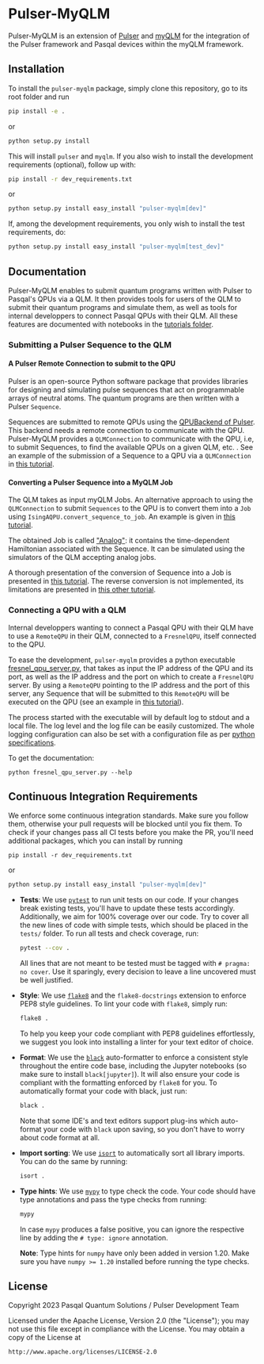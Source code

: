 # Pulser-MyQLM

Pulser-MyQLM is an extension of [Pulser](https://pulser.readthedocs.io/en/stable/index.html) and [myQLM](https://qlm.bull.com/bin/view/Main/) for the integration of the Pulser framework and Pasqal devices within the myQLM framework.

## Installation

To install the ``pulser-myqlm`` package, simply clone this repository, go to its root folder and run

```bash
pip install -e .
```
or 

```bash
python setup.py install
```

This will install ``pulser`` and ``myqlm``. If you also wish to install the development requirements (optional), follow up with:

```bash
pip install -r dev_requirements.txt
```

or

```bash
python setup.py install easy_install "pulser-myqlm[dev]"
```

If, among the development requirements, you only wish to install the test requirements, do:

```bash
python setup.py install easy_install "pulser-myqlm[test_dev]"
```

## Documentation

Pulser-MyQLM enables to submit quantum programs written with Pulser to Pasqal's QPUs via a QLM. It then provides tools for users of the QLM to submit their quantum programs and simulate them, as well as tools for internal developpers to connect Pasqal QPUs with their QLM. All these features are documented with notebooks in the [tutorials folder](./tutorials/).

### Submitting a Pulser Sequence to the QLM

#### A Pulser Remote Connection to submit to the QPU

Pulser is an open-source Python software package that provides libraries for designing and simulating pulse sequences that act on programmable arrays of neutral atoms. The quantum programs are then written with a Pulser `Sequence`.

Sequences are submitted to remote QPUs using the [QPUBackend of Pulser](https://pulser.readthedocs.io/en/stable/tutorials/backends.html). This backend needs a remote connection to communicate with the QPU. Pulser-MyQLM provides a `QLMConnection` to communicate with the QPU, i.e, to submit Sequences, to find the available QPUs on a given QLM, etc. . See an example of the submission of a Sequence to a QPU via a `QLMConnection` in [this tutorial](./tutorials/Submitting%20AFM%20state%20prep%20to%20QPU.ipynb).


#### Converting a Pulser Sequence into a MyQLM Job

The QLM takes as input myQLM Jobs. An alternative approach to using the `QLMConnection` to submit `Sequences` to the QPU is to convert them into a `Job` using `IsingAQPU.convert_sequence_to_job`. An example is given in [this tutorial](./tutorials/Submitting%20AFM%20state%20prep%20to%20QPU.ipynb).

The obtained Job is called ["Analog"](https://myqlm.github.io/02_user_guide/01_write/02_analog_schedule/03_an_jobs.html): it contains the time-dependent Hamiltonian associated with the Sequence. It can be simulated using the simulators of the QLM accepting analog jobs.

A thorough presentation of the conversion of Sequence into a Job is presented in [this tutorial](./tutorials/pulser-myqlm.ipynb). The reverse conversion is not implemented, its limitations are presented in [this other tutorial](./tutorials/pulser_schedule_creation.ipynb).

### Connecting a QPU with a QLM

Internal developpers wanting to connect a Pasqal QPU with their QLM have to use a `RemoteQPU` in their QLM, connected to a `FresnelQPU`, itself connected to the QPU. 

To ease the development, `pulser-myqlm` provides a python executable [fresnel_qpu_server.py](./fresnel_qpu_server.py), that takes as input the IP address of the QPU and its port, as well as the IP address and the port on which to create a `FresnelQPU` server. By using a `RemoteQPU` pointing to the IP address and the port of this server, any Sequence that will be submitted to this `RemoteQPU` will be executed on the QPU (see an example in [this tutorial](./tutorials/pulser-myqlm.ipynb)).

The process started with the executable will by default log to stdout and a local file. The log level and the log file can be easily customized. The whole logging configuration can also be set with a configuration file as per [python specifications](https://docs.python.org/3/library/logging.config.html#configuration-file-format).

To get the documentation:

```shell
python fresnel_qpu_server.py --help
```

## Continuous Integration Requirements

We enforce some continuous integration standards. Make sure you follow them, otherwise your pull requests will be blocked until you fix them. To check if your changes pass all CI tests before you make the PR, you'll need additional packages, which you can install by running

```shell
pip install -r dev_requirements.txt
```

or

```bash
python setup.py install easy_install "pulser-myqlm[dev]"
```

- **Tests**: We use [`pytest`](https://docs.pytest.org/en/latest/) to run unit tests on our code. If your changes break existing tests, you'll have to update these tests accordingly. Additionally, we aim for 100% coverage over our code. Try to cover all the new lines of code with simple tests, which should be placed in the `tests/` folder. To run all tests and check coverage, run:

    ```bash
    pytest --cov .
    ```

    All lines that are not meant to be tested must be tagged with `# pragma: no cover`. Use it sparingly,
    every decision to leave a line uncovered must be well justified.

- **Style**: We use [`flake8`](https://flake8.pycqa.org/en/latest/) and the `flake8-docstrings` extension to enforce PEP8 style guidelines. To lint your code with `flake8`, simply run:

    ```bash
    flake8 .
    ```

    To help you keep your code compliant with PEP8 guidelines effortlessly, we suggest you look into installing a linter for your text editor of choice.

- **Format**: We use the [`black`](https://black.readthedocs.io/en/stable/index.html) auto-formatter to enforce a consistent style throughout the entire code base, including the Jupyter notebooks (so make sure to install `black[jupyter]`). It will also ensure your code is compliant with the formatting enforced by `flake8` for you. To automatically format your code with black, just run:

    ```bash
    black .
    ```

    Note that some IDE's and text editors support plug-ins which auto-format your code with `black` upon saving, so you don't have to worry about code format at all.

- **Import sorting**: We use [`isort`](https://pycqa.github.io/isort/) to automatically sort all library imports. You can do the same by running:

    ```bash
    isort .
    ```

- **Type hints**: We use [`mypy`](http://mypy-lang.org/) to type check the code. Your code should have type
annotations and pass the type checks from running:

    ```bash
    mypy
    ```

    In case `mypy` produces a false positive, you can ignore the respective line by adding the `# type: ignore` annotation.

    **Note**: Type hints for `numpy` have only been added in version 1.20. Make sure you have `numpy >= 1.20`
    installed before running the type checks.


## License

Copyright 2023 Pasqal Quantum Solutions / Pulser Development Team

Licensed under the Apache License, Version 2.0 (the "License");
you may not use this file except in compliance with the License.
You may obtain a copy of the License at

    http://www.apache.org/licenses/LICENSE-2.0
